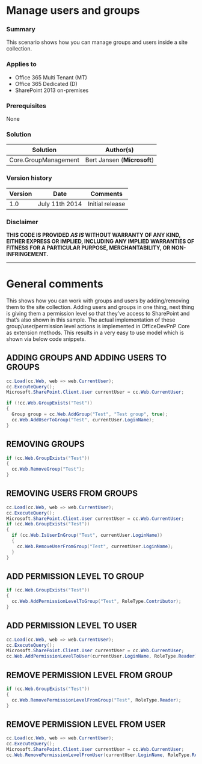 # Manage users and groups #

### Summary ###
This scenario shows how you can manage groups and users inside a site collection.

### Applies to ###
-  Office 365 Multi Tenant (MT)
-  Office 365 Dedicated (D)
-  SharePoint 2013 on-premises

### Prerequisites ###
None

### Solution ###
Solution | Author(s)
---------|----------
Core.GroupManagement | Bert Jansen (**Microsoft**)

### Version history ###
Version  | Date | Comments
---------| -----| --------
1.0  | July 11th 2014 | Initial release

### Disclaimer ###
**THIS CODE IS PROVIDED *AS IS* WITHOUT WARRANTY OF ANY KIND, EITHER EXPRESS OR IMPLIED, INCLUDING ANY IMPLIED WARRANTIES OF FITNESS FOR A PARTICULAR PURPOSE, MERCHANTABILITY, OR NON-INFRINGEMENT.**


----------

# General comments #
This shows how you can work with groups and users by adding/removing them to the site collection. Adding users and groups in one thing, next thing is giving them a permission level so that they’ve access to SharePoint and that’s also shown in this sample. The actual implementation of these group/user/permission level actions is implemented in OfficeDevPnP Core as extension methods. This results in a very easy to use model which is shown via below code snippets.

## ADDING GROUPS AND ADDING USERS TO GROUPS ##
```C#
cc.Load(cc.Web, web => web.CurrentUser);
cc.ExecuteQuery();
Microsoft.SharePoint.Client.User currentUser = cc.Web.CurrentUser;

if (!cc.Web.GroupExists("Test"))
{
  Group group = cc.Web.AddGroup("Test", "Test group", true);
  cc.Web.AddUserToGroup("Test", currentUser.LoginName);
}
```

## REMOVING GROUPS ##
```C#
if (cc.Web.GroupExists("Test"))
{
  cc.Web.RemoveGroup("Test");
}
```

## REMOVING USERS FROM GROUPS ##
```C#
cc.Load(cc.Web, web => web.CurrentUser);
cc.ExecuteQuery();
Microsoft.SharePoint.Client.User currentUser = cc.Web.CurrentUser;
if (cc.Web.GroupExists("Test"))
{
  if (cc.Web.IsUserInGroup("Test", currentUser.LoginName))
  {
    cc.Web.RemoveUserFromGroup("Test", currentUser.LoginName);
  }
}
```

## ADD PERMISSION LEVEL TO GROUP ##
```C#
if (cc.Web.GroupExists("Test"))
{
  cc.Web.AddPermissionLevelToGroup("Test", RoleType.Contributor);
}
```

## ADD PERMISSION LEVEL TO USER ##
```C#
cc.Load(cc.Web, web => web.CurrentUser);
cc.ExecuteQuery();
Microsoft.SharePoint.Client.User currentUser = cc.Web.CurrentUser;
cc.Web.AddPermissionLevelToUser(currentUser.LoginName, RoleType.Reader);
```

## REMOVE PERMISSION LEVEL FROM GROUP ##
```C#
if (cc.Web.GroupExists("Test"))
{
  cc.Web.RemovePermissionLevelFromGroup("Test", RoleType.Reader);
}
```

## REMOVE PERMISSION LEVEL FROM USER ##
```C#
cc.Load(cc.Web, web => web.CurrentUser);
cc.ExecuteQuery();
Microsoft.SharePoint.Client.User currentUser = cc.Web.CurrentUser;
cc.Web.RemovePermissionLevelFromUser(currentUser.LoginName, RoleType.Reader);
```

